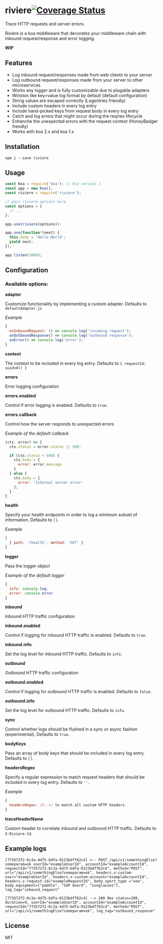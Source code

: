 # riviere[![Coverage Status](https://coveralls.io/repos/github/Workable/riviere/badge.svg?branch=master)](https://coveralls.io/github/Workable/riviere?branch=master)

Trace HTTP requests and server errors.

Riviere is a koa middleware that decorates your middleware chain with inbound request/response and error logging.

**WIP**

## Features

- Log inbound request/responses made from web clients to your server
- Log outbound request/responses made from your server to other microservices
- Works any logger and is fully customizable due to plugable adapters
- Winston like key=value log format by default (default configuration)
- String values are escaped correctly (Logentries friendly)
- Include custom headers in every log entry
- Include hand-picked keys from request body in every log entry
- Catch and log errors that might occur during the req/res lifecycle
- Enhanche the unexpected errors with the request context (HoneyBadger frendly)
- Works with koa 2.x and koa 1.x

## Installation

```npm i --save riviere```

## Usage

```js
const Koa = require('koa'); // koa version 1
const app = new Koa();
const riviere = require('riviere');

// pass riviere options here
const options = {
  // ...
};

app.use(riviere(options));

app.use(function*(next) {
  this.body = 'Hello World';
  yield next;
});

app.listen(3000);

```

## Configuration

### Available options:

**adapter**

Customize functionality by implementing a custom adapter. Defaults to `defaultAdapter.js`

*Example*
```js
{
  onInboundRequest: () => console.log('incoming request');
  onOutboundResponse() => console.log('outbound response');
  onError() => console.log('error');
}
```

**context**

The context to be included in every log entry. Defaults to `{ requestId: uuidv4() }`


**errors**

Error logging configuration

**errors.enabled**

Control if error logging is enabled. Defaults to `true`.

**errors.callback**

Control how the server responds to unexpected errors

*Example of the default callback*

```js
(ctx, error) => {
  ctx.status = error.status || 500;

  if (ctx.status < 500) {
    ctx.body = {
      error: error.message
    }
  } else {
    ctx.body = {
      error: 'Internal server error'
    };
  }
}
```

**health**

Specify your health endpoints in order to log a minimum subset of information. Defaults to `[]`.

*Example*

```js
[
  { path: '/health', method: 'GET' }
]
```

**logger**

Pass the logger object

*Example of the default logger*

```js
{
  info: console.log,
  error: console.error
}
```

**inbound**

Inbound HTTP traffic configuration

**inbound.enabled**

Control if logging for inbound HTTP traffic is enabled. Defaults to `true`.

**inbound.info**

Set the log level for inbound HTTP traffic. Defaults to `info`.

**outbound**

Outbound HTTP traffic configuration

**outbound.enabled**

Control if logging for outbound HTTP traffic is enabled. Defaults to `false`.

**outbound.info**

Set the log level for outbound HTTP traffic. Defaults to `info`.

**sync**

Control whether logs should be flushed in a sync or async fashion (experimental). Defaults to `true`.

**bodyKeys**

Pass an array of body keys that should be included in every log entry. Defaults to `[]`.

**headersRegex**

Specify a regular expression to match request headers that should be included in every log entry. Defaults to `''`.

*Example*

```js
{
  headersRegex: /X-.+/ to match all custom HTTP headers.
}
```

**traceHeaderName**

Custom header to correlate inbound and outbound HTTP traffic. Defaults to `X-Riviere-Id`.


## Example logs

```
[773572f2-6c3a-4d75-bdfa-0123bdff62c4] <-- POST /api/v1/somethingElse?someparam=ok userId="exampleUserId", accountId="exampleAccountId", requestId="773572f2-6c3a-4d75-bdfa-0123bdff62c4", method="POST", url="/api/v1/somethingElse?someparam=ok", headers.x-custom-user="exampleUserId", headers.x-custom-account="exampleAccountId", headers.x-request-id="exampleRequestId", body.sport_type ="sea", body.equipment=["paddle", "SUP board", "sunglasses"], log_tag="inbound_request"
```

```
[773572f2-6c3a-4d75-bdfa-0123bdff62c4] --> 200 9ms status=200, duration=9, userId="exampleUserId", accountId="exampleAccountId", requestId="773572f2-6c3a-4d75-bdfa-0123bdff62c4", method="POST", url="/api/v1/somethingElse?someparam=ok", log_tag="outbound_response"
```

## License

  MIT
